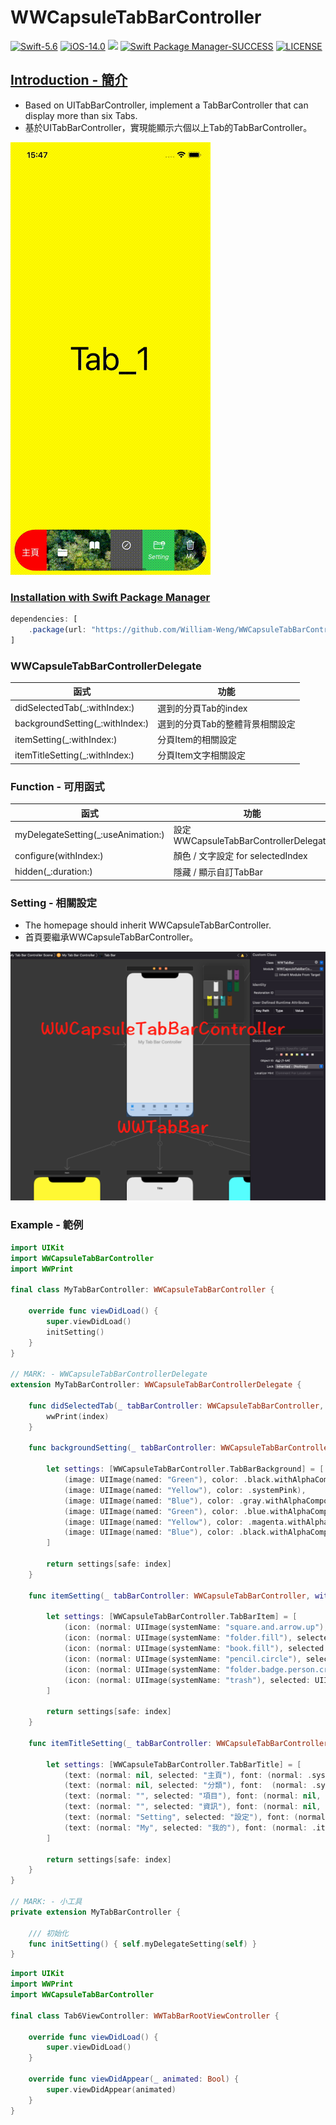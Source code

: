 # WWCapsuleTabBarController
[![Swift-5.6](https://img.shields.io/badge/Swift-5.6-orange.svg?style=flat)](https://developer.apple.com/swift/) [![iOS-14.0](https://img.shields.io/badge/iOS-14.0-pink.svg?style=flat)](https://developer.apple.com/swift/) ![](https://img.shields.io/github/v/tag/William-Weng/WWCapsuleTabBarController) [![Swift Package Manager-SUCCESS](https://img.shields.io/badge/Swift_Package_Manager-SUCCESS-blue.svg?style=flat)](https://developer.apple.com/swift/) [![LICENSE](https://img.shields.io/badge/LICENSE-MIT-yellow.svg?style=flat)](https://developer.apple.com/swift/)

## [Introduction - 簡介](https://swiftpackageindex.com/William-Weng)
- Based on UITabBarController, implement a TabBarController that can display more than six Tabs.
- 基於UITabBarController，實現能顯示六個以上Tab的TabBarController。

![](./Example.gif)

### [Installation with Swift Package Manager](https://medium.com/彼得潘的-swift-ios-app-開發問題解答集/使用-spm-安裝第三方套件-xcode-11-新功能-2c4ffcf85b4b)
```js
dependencies: [
    .package(url: "https://github.com/William-Weng/WWCapsuleTabBarController.git", .upToNextMajor(from: "1.1.0"))
]
```

### WWCapsuleTabBarControllerDelegate

|函式|功能|
|-|-|
|didSelectedTab(_:withIndex:)|選到的分頁Tab的index|
|backgroundSetting(_:withIndex:)|選到的分頁Tab的整體背景相關設定|
|itemSetting(_:withIndex:)|分頁Item的相關設定|
|itemTitleSetting(_:withIndex:)|分頁Item文字相關設定|

### Function - 可用函式
|函式|功能|
|-|-|
|myDelegateSetting(_:useAnimation:)|設定WWCapsuleTabBarControllerDelegate|
|configure(withIndex:)|顏色 / 文字設定 for selectedIndex|
|hidden(_:duration:)|隱藏 / 顯示自訂TabBar|

### Setting - 相關設定
- The homepage should inherit WWCapsuleTabBarController.
- 首頁要繼承WWCapsuleTabBarController。

![](./Example.png)

### Example - 範例
```swift
import UIKit
import WWCapsuleTabBarController
import WWPrint

final class MyTabBarController: WWCapsuleTabBarController {
    
    override func viewDidLoad() {
        super.viewDidLoad()
        initSetting()
    }
}

// MARK: - WWCapsuleTabBarControllerDelegate
extension MyTabBarController: WWCapsuleTabBarControllerDelegate {
    
    func didSelectedTab(_ tabBarController: WWCapsuleTabBarController, withIndex index: Int) {
        wwPrint(index)
    }
    
    func backgroundSetting(_ tabBarController: WWCapsuleTabBarController, withIndex index: Int) -> WWCapsuleTabBarController.TabBarBackground? {
        
        let settings: [WWCapsuleTabBarController.TabBarBackground] = [
            (image: UIImage(named: "Green"), color: .black.withAlphaComponent(0.3)),
            (image: UIImage(named: "Yellow"), color: .systemPink),
            (image: UIImage(named: "Blue"), color: .gray.withAlphaComponent(0.7)),
            (image: UIImage(named: "Green"), color: .blue.withAlphaComponent(0.1)),
            (image: UIImage(named: "Yellow"), color: .magenta.withAlphaComponent(0.5)),
            (image: UIImage(named: "Blue"), color: .black.withAlphaComponent(0.8)),
        ]
        
        return settings[safe: index]
    }
    
    func itemSetting(_ tabBarController: WWCapsuleTabBarController, withIndex index: Int) -> WWCapsuleTabBarController.TabBarItem? {
        
        let settings: [WWCapsuleTabBarController.TabBarItem] = [
            (icon: (normal: UIImage(systemName: "square.and.arrow.up"), selected: nil), color: (normal: .clear, selected: .red)),
            (icon: (normal: UIImage(systemName: "folder.fill"), selected: nil), color: (normal: .clear, selected: .blue)),
            (icon: (normal: UIImage(systemName: "book.fill"), selected: nil), color: (normal: .clear, selected: .brown)),
            (icon: (normal: UIImage(systemName: "pencil.circle"), selected: UIImage(systemName: "pencil.circle.fill")), color: (normal: .darkGray, selected: .systemPink)),
            (icon: (normal: UIImage(systemName: "folder.badge.person.crop"), selected: UIImage(systemName: "folder.fill.badge.person.crop")), color: (normal: .systemGreen, selected: .blue)),
            (icon: (normal: UIImage(systemName: "trash"), selected: UIImage(systemName: "trash.fill")), color: (normal: .clear, selected: .magenta)),
        ]
        
        return settings[safe: index]
    }
    
    func itemTitleSetting(_ tabBarController: WWCapsuleTabBarController, withIndex index: Int) -> WWCapsuleTabBarController.TabBarTitle? {
        
        let settings: [WWCapsuleTabBarController.TabBarTitle] = [
            (text: (normal: nil, selected: "主頁"), font: (normal: .systemFont(ofSize: 16, weight: .black), selected: nil), color: (normal: .clear, selected: .white)),
            (text: (normal: nil, selected: "分類"), font:  (normal: .systemFont(ofSize: 20, weight: .black), selected: nil), color: (normal: .clear, selected: .white)),
            (text: (normal: "", selected: "項目"), font: (normal: nil, selected: .boldSystemFont(ofSize: 16)), color: (normal: .clear, selected: .white)),
            (text: (normal: "", selected: "資訊"), font: (normal: nil, selected: .boldSystemFont(ofSize: 16)), color: (normal: .white, selected: .green)),
            (text: (normal: "Setting", selected: "設定"), font: (normal: .italicSystemFont(ofSize: 12), selected: .boldSystemFont(ofSize: 16)), color: (normal: .white, selected: .magenta)),
            (text: (normal: "My", selected: "我的"), font: (normal: .italicSystemFont(ofSize: 12), selected: .boldSystemFont(ofSize: 16)), color: (normal: .white, selected: .yellow)),
        ]
        
        return settings[safe: index]
    }
}

// MARK: - 小工具
private extension MyTabBarController {
    
    /// 初始化
    func initSetting() { self.myDelegateSetting(self) }
}
```
```swift
import UIKit
import WWPrint
import WWCapsuleTabBarController

final class Tab6ViewController: WWTabBarRootViewController {
    
    override func viewDidLoad() {
        super.viewDidLoad()
    }
    
    override func viewDidAppear(_ animated: Bool) {
        super.viewDidAppear(animated)
    }
}

```
